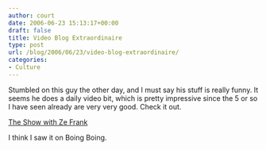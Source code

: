 ```yaml
---
author: court
date: 2006-06-23 15:13:17+00:00
draft: false
title: Video Blog Extraordinaire
type: post
url: /blog/2006/06/23/video-blog-extraordinaire/
categories:
- Culture
---
```


Stumbled on this guy the other day, and I must say his stuff is really funny.  It seems he does a daily video bit, which is pretty impressive since the 5 or so I have seen already are very very good.  Check it out.  

[The Show with Ze Frank](http://www.zefrank.com/theshow/)

I think I saw it on Boing Boing.
